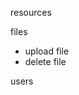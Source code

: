 resources
<!-- - create resource -->
<!-- - get resource -->
<!-- - get resources with filters and pagination -->

files
- upload file
- delete file

users
<!-- - create user -->
<!-- - get user -->
<!-- - get users with filters -->
<!-- - edit user by admin -->
<!-- - edit user themselves -->
